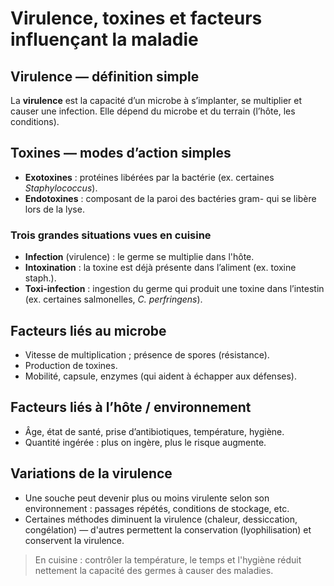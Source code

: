 # Virulence, toxines et facteurs influençant la maladie


## Virulence — définition simple
La **virulence** est la capacité d’un microbe à s’implanter, se multiplier et causer une infection. Elle dépend du microbe et du terrain (l’hôte, les conditions).


## Toxines — modes d’action simples
- **Exotoxines** : protéines libérées par la bactérie (ex. certaines *Staphylococcus*).
- **Endotoxines** : composant de la paroi des bactéries gram- qui se libère lors de la lyse.


### Trois grandes situations vues en cuisine
- **Infection** (virulence) : le germe se multiplie dans l'hôte.
- **Intoxination** : la toxine est déjà présente dans l’aliment (ex. toxine staph.).
- **Toxi-infection** : ingestion du germe qui produit une toxine dans l’intestin (ex. certaines salmonelles, *C. perfringens*).


## Facteurs liés au microbe
- Vitesse de multiplication ; présence de spores (résistance).
- Production de toxines.
- Mobilité, capsule, enzymes (qui aident à échapper aux défenses).


## Facteurs liés à l’hôte / environnement
- Âge, état de santé, prise d’antibiotiques, température, hygiène.
- Quantité ingérée : plus on ingère, plus le risque augmente.


## Variations de la virulence
- Une souche peut devenir plus ou moins virulente selon son environnement : passages répétés, conditions de stockage, etc.
- Certaines méthodes diminuent la virulence (chaleur, dessiccation, congélation) — d'autres permettent la conservation (lyophilisation) et conservent la virulence.


> En cuisine : contrôler la température, le temps et l'hygiène réduit nettement la capacité des germes à causer des maladies.